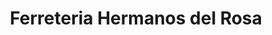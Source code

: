 ---
title: "Ferreteria Hermanos del Rosa"
url: /la-vega/ferreteria-hermanos-del-rosa/
shop: hardware
---